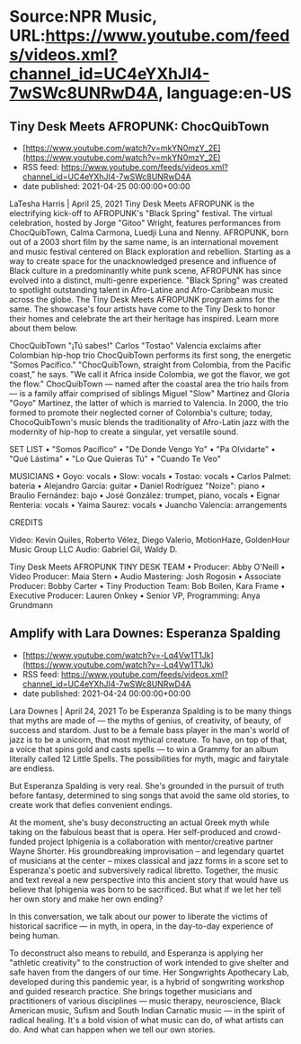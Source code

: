 # Source:NPR Music, URL:https://www.youtube.com/feeds/videos.xml?channel_id=UC4eYXhJI4-7wSWc8UNRwD4A, language:en-US

## Tiny Desk Meets AFROPUNK: ChocQuibTown
 - [https://www.youtube.com/watch?v=mkYN0mzY_2E](https://www.youtube.com/watch?v=mkYN0mzY_2E)
 - RSS feed: https://www.youtube.com/feeds/videos.xml?channel_id=UC4eYXhJI4-7wSWc8UNRwD4A
 - date published: 2021-04-25 00:00:00+00:00

LaTesha Harris | April 25, 2021
Tiny Desk Meets AFROPUNK is the electrifying kick-off to AFROPUNK's "Black Spring" festival. The virtual celebration, hosted by Jorge "Gitoo" Wright, features performances from ChocQuibTown, Calma Carmona, Luedji Luna and Nenny. AFROPUNK, born out of a 2003 short film by the same name, is an international movement and music festival centered on Black exploration and rebellion. Starting as a way to create space for the unacknowledged presence and influence of Black culture in a predominantly white punk scene, AFROPUNK has since evolved into a distinct, multi-genre experience.
"Black Spring" was created to spotlight outstanding talent in Afro-Latine and Afro-Caribbean music across the globe. The Tiny Desk Meets AFROPUNK program aims for the same. The showcase's four artists have come to the Tiny Desk to honor their homes and celebrate the art their heritage has inspired. Learn more about them below.

ChocQuibTown
"¡Tú sabes!" Carlos "Tostao" Valencia exclaims after Colombian hip-hop trio ChocQuibTown performs its first song, the energetic "Somos Pacífico." "ChocQuibTown, straight from Colombia, from the Pacific coast," he says. "We call it Africa inside Colombia, we got the flavor, we got the flow." ChocQuibTown — named after the coastal area the trio hails from — is a family affair comprised of siblings Miguel "Slow" Martinez and Gloria "Goyo" Martinez, the latter of which is married to Valencia. In 2000, the trio formed to promote their neglected corner of Colombia's culture; today, ChocoQuibTown's music blends the traditionality of Afro-Latin jazz with the modernity of hip-hop to create a singular, yet versatile sound.

SET LIST
 • "Somos Pacífico"
 • "De Donde Vengo Yo"
 • "Pa Olvidarte"
 • "Qué Lástima"
 • "Lo Que Quieras Tú"
 • "Cuando Te Veo"

MUSICIANS
 • Goyo: vocals
 • Slow: vocals
 • Tostao: vocals
 • Carlos Palmet: bateria
 • Alejandro García: guitar
 • Daniel Rodríguez "Noize": piano
 • Braulio Fernández: bajo
 • José González: trumpet, piano, vocals
 • Eignar Renteria: vocals
 • Yaima Saurez: vocals
 • Juancho Valencia: arrangements

CREDITS

Video: Kevin Quiles, Roberto Vélez, Diego Valerio, MotionHaze, GoldenHour Music Group LLC
Audio: Gabriel Gil, Waldy D.

Tiny Desk Meets AFROPUNK
TINY DESK TEAM
 • Producer: Abby O'Neill
 • Video Producer: Maia Stern
 • Audio Mastering: Josh Rogosin
 • Associate Producer: Bobby Carter
 • Tiny Production Team: Bob Boilen, Kara Frame
 • Executive Producer: Lauren Onkey
 • Senior VP, Programming: Anya Grundmann

## Amplify with Lara Downes: Esperanza Spalding
 - [https://www.youtube.com/watch?v=-Lq4Vw1T1Jk](https://www.youtube.com/watch?v=-Lq4Vw1T1Jk)
 - RSS feed: https://www.youtube.com/feeds/videos.xml?channel_id=UC4eYXhJI4-7wSWc8UNRwD4A
 - date published: 2021-04-24 00:00:00+00:00

Lara Downes | April 24, 2021
To be Esperanza Spalding is to be many things that myths are made of — the myths of genius, of creativity, of beauty, of success and stardom. Just to be a female bass player in the man's world of jazz is to be a unicorn, that most mythical creature. To have, on top of that, a voice that spins gold and casts spells — to win a Grammy for an album literally called 12 Little Spells. The possibilities for myth, magic and fairytale are endless. 

But Esperanza Spalding is very real. She's grounded in the pursuit of truth before fantasy, determined to sing songs that avoid the same old stories, to create work that defies convenient endings. 

At the moment, she's busy deconstructing an actual Greek myth while taking on the fabulous beast that is opera. Her self-produced and crowd-funded project Iphigenia is a collaboration with mentor/creative partner Wayne Shorter. His groundbreaking improvisation – and legendary quartet of musicians at the center – mixes classical and jazz forms in a score set to Esperanza's poetic and subversively radical libretto. Together, the music and text reveal a new perspective into this ancient story that would have us believe that Iphigenia was born to be sacrificed. But what if we let her tell her own story and make her own ending?

In this conversation, we talk about our power to liberate the victims of historical sacrifice — in myth, in opera, in the day-to-day experience of being human. 

To deconstruct also means to rebuild, and Esperanza is applying her "athletic creativity" to the construction of work intended to give shelter and safe haven from the dangers of our time. Her Songwrights Apothecary Lab, developed during this pandemic year, is a hybrid of songwriting workshop and guided research practice. She brings together musicians and practitioners of various disciplines — music therapy, neuroscience, Black American music, Sufism and South Indian Carnatic music —  in the spirit of radical healing. It's a bold vision of what music can do, of what artists can do. And what can happen when we tell our own stories.

